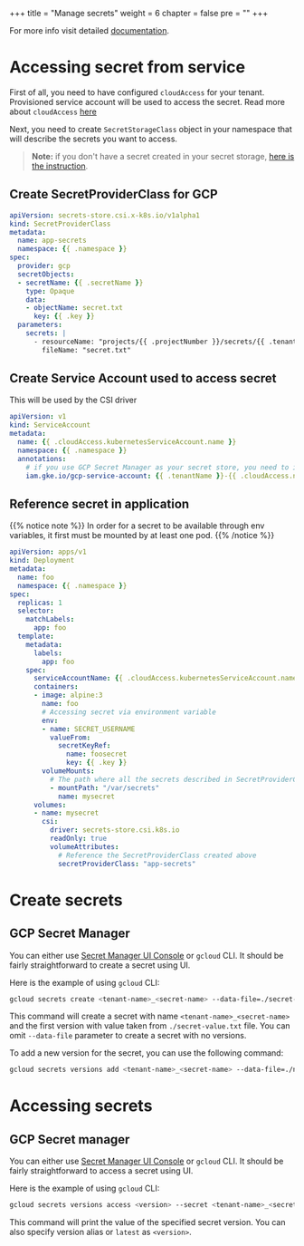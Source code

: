 +++
title = "Manage secrets"
weight = 6
chapter = false
pre = ""
+++

For more info visit detailed [documentation](../../../app/secret-management).

# Accessing secret from service
First of all, you need to have configured `cloudAccess` for your tenant. Provisioned service account will be used to
access the secret. Read more about `cloudAccess` [here](../../../app/accessing-cloud-infra)

Next, you need to create `SecretStorageClass` object in your namespace that will describe the secrets you want to access.

> **Note:** if you don't have a secret created in your secret storage, [here is the instruction](#create-secrets).

## Create SecretProviderClass for GCP

```yaml
apiVersion: secrets-store.csi.x-k8s.io/v1alpha1
kind: SecretProviderClass
metadata:
  name: app-secrets
  namespace: {{ .namespace }}
spec:
  provider: gcp
  secretObjects:
  - secretName: {{ .secretName }}
    type: Opaque
    data: 
    - objectName: secret.txt
      key: {{ .key }}
  parameters:
    secrets: |
      - resourceName: "projects/{{ .projectNumber }}/secrets/{{ .tenantName }}_{{ .secretName }}/versions/latest"
        fileName: "secret.txt"
```

## Create Service Account used to access secret

This will be used by the CSI driver

```yaml
apiVersion: v1
kind: ServiceAccount
metadata:
  name: {{ .cloudAccess.kubernetesServiceAccount.name }}
  namespace: {{ .namespace }}
  annotations:
    # if you use GCP Secret Manager as your secret store, you need to impersonate cloudAccess service account to allow CSI Driver to fetch and mount the secret
    iam.gke.io/gcp-service-account: {{ .tenantName }}-{{ .cloudAccess.name }}@{{ .projectId }}.iam.gserviceaccount.com
```

## Reference secret in application

{{% notice note %}}
In order for a secret to be available through env variables, it first must be mounted by at least one pod.
{{% /notice %}}

```yaml
apiVersion: apps/v1
kind: Deployment
metadata:
  name: foo
  namespace: {{ .namespace }}
spec:
  replicas: 1
  selector:
    matchLabels:
      app: foo
  template:
    metadata:
      labels:
        app: foo
    spec:
      serviceAccountName: {{ .cloudAccess.kubernetesServiceAccount.name }}
      containers:
      - image: alpine:3
        name: foo
        # Accessing secret via environment variable
        env:
        - name: SECRET_USERNAME
          valueFrom:
            secretKeyRef:
              name: foosecret
              key: {{ .key }}
        volumeMounts:
          # The path where all the secrets described in SecretProviderClass will be mounted
          - mountPath: "/var/secrets"
            name: mysecret
      volumes:
      - name: mysecret
        csi:
          driver: secrets-store.csi.k8s.io
          readOnly: true
          volumeAttributes:
            # Reference the SecretProviderClass created above
            secretProviderClass: "app-secrets"
```

# Create secrets
## GCP Secret Manager
You can either use [Secret Manager UI Console](https://cloud.google.com/security/products/secret-manager) or `gcloud` CLI.
It should be fairly straightforward to create a secret using UI.

Here is the example of using `gcloud` CLI:
```bash
gcloud secrets create <tenant-name>_<secret-name> --data-file=./secret-value.txt
```
This command will create a secret with name `<tenant-name>_<secret-name>` and the first version with value taken from `./secret-value.txt` file.
You can omit `--data-file` parameter to create a secret with no versions.

To add a new version for the secret, you can use the following command:
```bash
gcloud secrets versions add <tenant-name>_<secret-name> --data-file=./new-secret-value.txt
```

# Accessing secrets
## GCP Secret manager
You can either use [Secret Manager UI Console](https://cloud.google.com/security/products/secret-manager) or `gcloud` CLI.
It should be fairly straightforward to access a secret using UI.

Here is the example of using `gcloud` CLI:
```bash
gcloud secrets versions access <version> --secret <tenant-name>_<secret-name>
```

This command will print the value of the specified secret version.
You can also specify version alias or `latest` as `<version>`.

